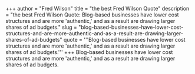 +++
author = "Fred Wilson"
title = "the best Fred Wilson Quote"
description = "the best Fred Wilson Quote: Blog-based businesses have lower cost structures and are more 'authentic,' and as a result are drawing larger shares of ad budgets."
slug = "blog-based-businesses-have-lower-cost-structures-and-are-more-authentic-and-as-a-result-are-drawing-larger-shares-of-ad-budgets"
quote = '''Blog-based businesses have lower cost structures and are more 'authentic,' and as a result are drawing larger shares of ad budgets.'''
+++
Blog-based businesses have lower cost structures and are more 'authentic,' and as a result are drawing larger shares of ad budgets.
